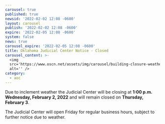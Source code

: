 ```yaml
---
carousel: true
published: true
newsid: '2022-02-02 12:08 -0600'
layout: carousel
publish: '2022-02-02 12:08 -0600'
expire: '2022-02-05 12:08 -0600'
system: false
news: true
carousel_expire: '2022-02-05 12:08 -0600'
title: Oklahoma Judicial Center Notice - Closed
carousel_content: >-
  <img
  src='https://www.oscn.net/assets/img/carousel/building-closure-weather.jpg'
  alt='' />
category:
  - aoc
---
```

Due to inclement weather the Judicial Center will be closing at **1:00 p.m. Wednesday, February 2, 2022** and will remain closed on **Thursday, February 3**.

The Judicial Center will open Friday for regular business hours, subject to further notice due to weather.
